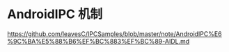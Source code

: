 # AndroidIPC 机制
https://github.com/leavesC/IPCSamples/blob/master/note/AndroidIPC%E6%9C%BA%E5%88%B6%EF%BC%883%EF%BC%89-AIDL.md

